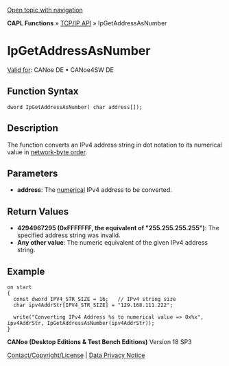 [Open topic with navigation](../../../../../CANoeDEFamily.htm#Topics/CAPLFunctions/TCPIPAPI/Functions/CAPLfunctionIPGetAddressAsNumber.md)

**CAPL Functions** » [TCP/IP API](../CAPLfunctionsTCPIPOverview.md) » IpGetAddressAsNumber

# IpGetAddressAsNumber

[Valid for](../../../Shared/FeatureAvailability.md): CANoe DE • CANoe4SW DE

## Function Syntax

```
dword IpGetAddressAsNumber( char address[]);
```

## Description

The function converts an IPv4 address string in dot notation to its numerical value in [network-byte order](../../../Shared/CAPL/TCPIPAPI/IPAddressByteOrdering.md).

## Parameters

- **address**: The [numerical](../../../Shared/CAPL/TCPIPAPI/IPAddressByteOrdering.md) IPv4 address to be converted.

## Return Values

- **4294967295 (0xFFFFFFF, the equivalent of "255.255.255.255")**: The specified address string was invalid.
- **Any other value**: The numeric equivalent of the given IPv4 address string.

## Example

```plaintext
on start
{
  const dword IPV4_STR_SIZE = 16;   // IPv4 string size
  char ipv4AddrStr[IPV4_STR_SIZE] = "129.168.111.222";

  write("Converting IPv4 Address %s to numerical value => 0x%x", ipv4AddrStr, IpGetAddressAsNumber(ipv4AddrStr));
}
```

**CANoe (Desktop Editions & Test Bench Editions)** Version 18 SP3

[Contact/Copyright/License](../../../Shared/ContactCopyrightLicense.md) | [Data Privacy Notice](https://www.vector.com/int/en/company/get-info/privacy-policy/)
